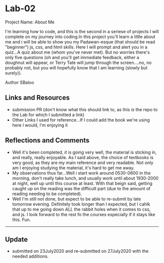 # Lab-02
Project Name: About Me

  I'm learning how to code, and this is the second in a seriese of projects I will complete on my journey into coding.In this project you'll learn a little about me and i will be able to show you my Padawan-esque (that should be read "beginner") js, css, and html skills. Here I will prompt and alert you in a quiz...A quiz about me (whom you've never met). But no worries there's only five questions (oh and you'll get immediate feedback, either a doughnut will appear, or Terry Tate will jump through the screen....no, no probably not, but you will hopefully know that I am learning (slowly but surely)).  

Author SBaloo

## Links and Resources
 - submission PR (don't know what this should link to, as this _is_ the repo to the Lab for which I submitted a link) 
 - Other Links I used for reference...If I could add the book we're using here I would, I'm enjoying it 

## Reflections and Comments
 - Well it's been completed, _it_ is going very well, the material is sticking in, and really, really enjoyable. As I said above, the choice of textbooks is very good, as they are my main reference and very readable. Not only am I enjoying studying the material, it's hard to get me away. 
 - My observations thus far...Well i start work around 0530-0600 in the morning, don't really take lunch, and usually work until about 1930-2000 at night, well up until this course at least. With that beign said, getting caught up on the reading was the difficult part (due to the amount of reading needing to be completed). 
 - Well I'm still not done, but expect to be able to re-submit by late tomorrow evening. Definitely took longer than I expected, but I cahlk that up to me going down _*ALL*_ the rabbit holes when it comes to css, and js. I look forward to the rest fo the courses especially if it stays like this. 
 Fun. 

_____
## Update
 - submitted on 23July2020 and re-submitted on 27July2020 with the needed additions. 
